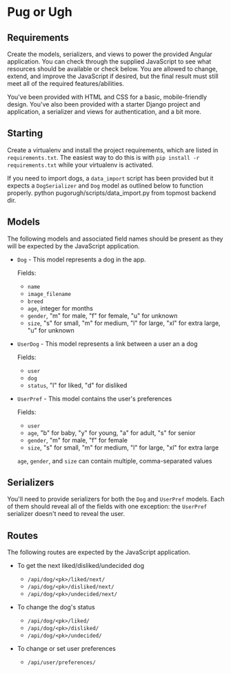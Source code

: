 # Pug or Ugh

## Requirements

Create the models, serializers, and views to power the provided Angular
application. You can check through the supplied JavaScript to see what
resources should be available or check below. You are allowed to change,
extend, and improve the JavaScript if desired, but the final result must still
meet all of the required features/abilities.

You've been provided with HTML and CSS for a basic, mobile-friendly design.
You've also been provided with a starter Django project and application, a
serializer and views for authentication, and a bit more.

## Starting

Create a virtualenv and install the project requirements, which are listed in
`requirements.txt`. The easiest way to do this is with `pip install -r
requirements.txt` while your virtualenv is activated.

If you need to import dogs, a `data_import` script has been provided but it
expects a `DogSerializer` and `Dog` model as outlined below to function
properly. python pugorugh/scripts/data_import.py from topmost backend dir.

## Models

The following models and associated field names should be present as they 
will be expected by the JavaScript application.

* `Dog` - This model represents a dog in the app.

	Fields:

	* `name`
	* `image_filename`
	* `breed`
	* `age`, integer for months
	* `gender`, "m" for male, "f" for female, "u" for unknown
	* `size`, "s" for small, "m" for medium, "l" for large, "xl" for extra
	  large, "u" for unknown

* `UserDog` -  This model represents a link between a user an a dog

	Fields:

	* `user`
	* `dog`
	* `status`, "l" for liked, "d" for disliked

* `UserPref` - This model contains the user's preferences

	Fields:

	* `user`
	* `age`, "b" for baby, "y" for young, "a" for adult, "s" for senior
	* `gender`, "m" for male, "f" for female
	* `size`, "s" for small, "m" for medium, "l" for large, "xl" for extra
	  large

	`age`, `gender`, and `size` can contain multiple, comma-separated values

## Serializers

You'll need to provide serializers for both the `Dog` and `UserPref` models.
Each of them should reveal all of the fields with one exception: the `UserPref`
serializer doesn't need to reveal the user.

## Routes

The following routes are expected by the JavaScript application.

* To get the next liked/disliked/undecided dog

	* `/api/dog/<pk>/liked/next/`
	* `/api/dog/<pk>/disliked/next/`
	* `/api/dog/<pk>/undecided/next/`

* To change the dog's status

	* `/api/dog/<pk>/liked/`
	* `/api/dog/<pk>/disliked/`
	* `/api/dog/<pk>/undecided/`

* To change or set user preferences

	* `/api/user/preferences/`

